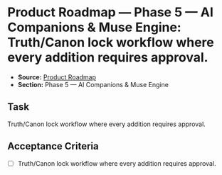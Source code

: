# Product Roadmap — Phase 5 — AI Companions & Muse Engine: Truth/Canon lock workflow where every addition requires approval.

- **Source:** [Product Roadmap](docs/product-roadmap.md)
- **Section:** Phase 5 — AI Companions & Muse Engine

## Task
Truth/Canon lock workflow where every addition requires approval.

## Acceptance Criteria
- [ ] Truth/Canon lock workflow where every addition requires approval.
